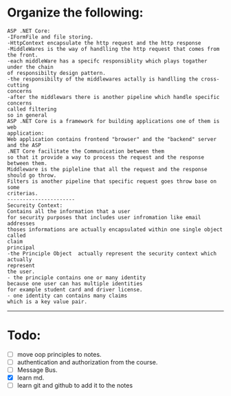 # Organize the following:
	ASP .NET Core:
	-IFormFile and file storing.
	-HttpContext encapsulate the http request and the http response 
	-MiddleWares is the way of handlling the http request that comes from the front.
	-each middleWare has a specifc responsiblity which plays togather under the chain
	of responsibilty design pattern.
	-the responsibilty of the middlewares actally is handlling the cross-cutting
	concerns
	-after the middlewars there is another pipeline which handle specific concerns
	called filtering 
	so in general 
	ASP .NET Core is a framework for building applications one of them is web
	application:
	Web application contains frontend "browser" and the "backend" server and the ASP
	.NET Core facilitate the Communication between them 
	so that it provide a way to process the request and the response between them.
	Middleware is the pipleline that all the request and the response should go throw.
	Filters is another pipeline that specific request goes throw base on some
	criterias.
	----------------------
	Secureity Context:
	Contains all the information that a user
	for security purposes that includes user infromation like email addresses 
	thoses informations are actually encapsulated within one single object called
	claim
	principal
	-the Principle Object  actually represent the security context which actually
	represent
	the user.
	- the principle contains one or many identity
	because one user can has multiple identities 
	for example student card and driver license.
	- one identity can contains many claims 
	which is a key value pair.

--- 

# Todo:
- [ ] move oop principles to notes.
- [ ] authentication and authorization from the course.
- [ ] Message Bus.
- [x] learn md.
- [ ] learn git and github to add it to the notes